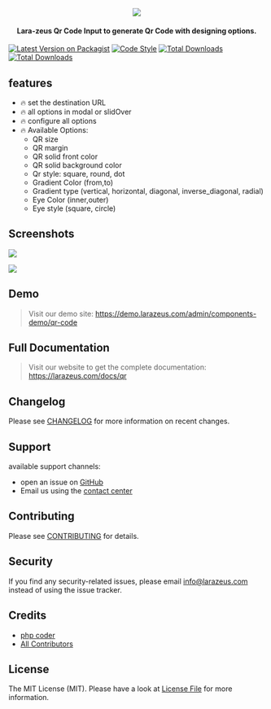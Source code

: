 <p align="center">
<a href="https://larazeus.com"><img src="https://larazeus.com/images/lara-zeus-qr.webp?v=1" /></a>
</p>

<h4 align="center">Lara-zeus Qr Code Input to generate Qr Code with designing options.</h4>

<p align="center">

[![Latest Version on Packagist](https://img.shields.io/packagist/v/lara-zeus/qr.svg?style=flat-square)](https://packagist.org/packages/lara-zeus/qr)
[![Code Style](https://img.shields.io/github/actions/workflow/status/lara-zeus/qr/fix-php-code-style-issues.yml?label=code-style&flat-square)](https://github.com/lara-zeus/qr/actions?query=workflow%3Afix-php-code-style-issues+branch%3Amain)
[![Total Downloads](https://img.shields.io/packagist/dt/lara-zeus/qr.svg?style=flat-square)](https://packagist.org/packages/lara-zeus/qr)
[![Total Downloads](https://img.shields.io/github/stars/lara-zeus/qr?style=flat-square)](https://github.com/lara-zeus/qr)

</p>

## features
- 🔥 set the destination URL
- 🔥 all options in modal or slidOver
- 🔥 configure all options
- 🔥 Available Options:
  - QR size
  - QR margin
  - QR solid front color
  - QR solid background color
  - Qr style: square, round, dot
  - Gradient Color (from,to)
  - Gradient type (vertical, horizontal, diagonal, inverse_diagonal, radial)
  - Eye Color (inner,outer)
  - Eye style (square, circle)

## Screenshots

![](https://larazeus.com/images/screenshots/qr/form-1.webp)

![](https://larazeus.com/images/screenshots/qr/form-2.webp)

## Demo

> Visit our demo site: https://demo.larazeus.com/admin/components-demo/qr-code

## Full Documentation

> Visit our website to get the complete documentation: https://larazeus.com/docs/qr

## Changelog

Please see [CHANGELOG](CHANGELOG.md) for more information on recent changes.

## Support
available support channels:

* open an issue on [GitHub](https://github.com/lara-zeus/qr/issues)
* Email us using the [contact center](https://larazeus.com/contact-us)

## Contributing

Please see [CONTRIBUTING](CONTRIBUTING.md) for details.

## Security

If you find any security-related issues, please email info@larazeus.com instead of using the issue tracker.

## Credits

-   [php coder](https://github.com/atmonshi)
-   [All Contributors](../../contributors)

## License

The MIT License (MIT). Please have a look at [License File](LICENSE.md) for more information.
